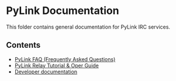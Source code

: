 # PyLink Documentation

This folder contains general documentation for PyLink IRC services.

## Contents

- [PyLink FAQ (Frequently Asked Questions)](faq.md)
- [PyLink Relay Tutorial & Oper Guide](pylink-opers.md)
- [Developer documentation](technical/)